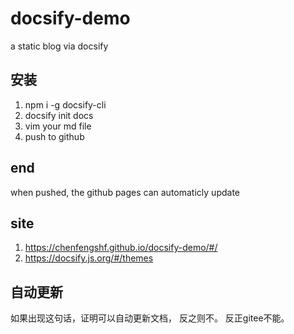 # docsify-demo
a static blog via docsify

## 安装
1. npm i -g docsify-cli
2. docsify init docs
3. vim your md file
4. push to github

## end 
when pushed, the github pages can automaticly update

## site
1. https://chenfengshf.github.io/docsify-demo/#/
2. https://docsify.js.org/#/themes

## 自动更新

如果出现这句话，证明可以自动更新文档， 反之则不。
反正gitee不能。
